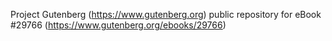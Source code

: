 Project Gutenberg (https://www.gutenberg.org) public repository for eBook #29766 (https://www.gutenberg.org/ebooks/29766)
